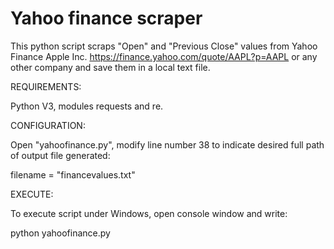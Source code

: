 # Yahoo finance scraper
This python script scraps "Open" and "Previous Close" values from Yahoo Finance Apple Inc.
 https://finance.yahoo.com/quote/AAPL?p=AAPL or any other company and save them in a local text file.

REQUIREMENTS:

Python V3, modules requests and re.

CONFIGURATION:

Open "yahoofinance.py", modify line number 38 to indicate desired full path of output file generated:

filename = "financevalues.txt"

EXECUTE:

To execute script under Windows, open console window and write:

python yahoofinance.py

